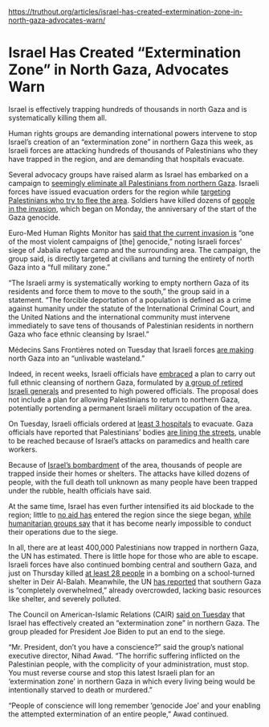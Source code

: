 https://truthout.org/articles/israel-has-created-extermination-zone-in-north-gaza-advocates-warn/

# Israel Has Created “Extermination Zone” in North Gaza, Advocates Warn

Israel is effectively trapping hundreds of thousands in north Gaza and is systematically killing them all.

Human rights groups are demanding international powers intervene to stop Israel’s creation of an “extermination zone” in northern Gaza this week, as Israeli forces are attacking hundreds of thousands of Palestinians who they have trapped in the region, and are demanding that hospitals evacuate.

Several advocacy groups have raised alarm as Israel has embarked on a campaign to [seemingly eliminate all Palestinians from northern Gaza](https://aje.io/7yo1fq?update=3230545). Israeli forces have issued evacuation orders for the region while [targeting Palestinians who try to flee the area](https://www.aljazeera.com/program/newsfeed/2024/10/9/palestinians-shot-at-while-fleeing-israeli-assault-in-north-gaza). Soldiers have killed dozens of [people in the invasion](https://www.reuters.com/world/middle-east/israel-carries-out-new-strikes-gaza-un-chief-says-many-trapped-north-2024-10-09/), which began on Monday, the anniversary of the start of the Gaza genocide.

Euro-Med Human Rights Monitor has [said that the current invasion is](https://euromedmonitor.org/en/article/6498) “one of the most violent campaigns of [the] genocide,” noting Israeli forces’ siege of Jabalia refugee camp and the surrounding area. The campaign, the group said, is directly targeted at civilians and turning the entirety of north Gaza into a “full military zone.”

“The Israeli army is systematically working to empty northern Gaza of its residents and force them to move to the south,” the group said in a statement. “The forcible deportation of a population is defined as a crime against humanity under the statute of the International Criminal Court, and the United Nations and the international community must intervene immediately to save tens of thousands of Palestinian residents in northern Gaza who face ethnic cleansing by Israel.”

Médecins Sans Frontières noted on Tuesday that Israeli forces [are making](https://www.msf.org/israeli-forces-are-pushing-people-north-south-gaza-palestine) north Gaza into an “unlivable wasteland.”

Indeed, in recent weeks, Israeli officials have [embraced](https://www.cnn.com/2024/09/22/middleeast/netanyahu-gaza-hamas-expulsions-plan-intl/index.html) a plan to carry out full ethnic cleansing of northern Gaza, formulated by [a group of retired Israeli generals](https://www.972mag.com/northern-gaza-liquidation-scenario-eiland-rabi/) and presented to high powered officials. The proposal does not include a plan for allowing Palestinians to return to northern Gaza, potentially portending a permanent Israeli military occupation of the area.

On Tuesday, Israeli officials ordered at [least 3 hospitals](https://abcnews.go.com/International/3-northern-gaza-hospitals-ordered-evacuate-putting-patients/story?id=114635033) to evacuate. Gaza officials have reported that Palestinians’ bodies [are lining the streets](https://aje.io/7yo1fq?update=3231965), unable to be reached because of Israel’s attacks on paramedics and health care workers.

Because of [Israel’s bombardment](https://apnews.com/article/israel-hezbollah-hamas-latest-mideast-9-october-2024-753c6e5ca57cd79c248fede09283ba33) of the area, thousands of people are trapped inside their homes or shelters. The attacks have killed dozens of people, with the full death toll unknown as many people have been trapped under the rubble, health officials have said.

At the same time, Israel has even further intensified its aid blockade to the region; little to [no aid has](https://aje.io/novgpb?update=3236573) entered the region since the siege began, [while humanitarian groups say](https://www.care.org/news-and-stories/press-releases/northern-gaza-aid-organizations-warn-of-humanitarian-catastrophe-amid-mass-displacement/) that it has become nearly impossible to conduct their operations due to the siege.

In all, there are at least 400,000 Palestinians now trapped in northern Gaza, the UN has estimated. There is little hope for those who are able to escape. Israeli forces have also continued bombing central and southern Gaza, and just on Thursday killed [at least 28 people](https://www.reuters.com/world/middle-east/israeli-strike-kills-28-people-sheltering-school-central-gaza-2024-10-10/) in a bombing on a school-turned shelter in Deir Al-Balah. Meanwhile, the UN [has reported](https://news.un.org/en/story/2024/10/1155441) that southern Gaza is “completely overwhelmed,” already overcrowded, lacking basic resources like shelter, and severely polluted.

The Council on American-Islamic Relations (CAIR) [said on Tuesday](https://www.cair.com/press_releases/cair-demands-biden-stop-israels-extermination-zone-in-northern-gaza-2/) that Israel has effectively created an “extermination zone” in northern Gaza. The group pleaded for President Joe Biden to put an end to the siege.

“Mr. President, don’t you have a conscience?” said the group’s national executive director, Nihad Awad. “The horrific suffering inflicted on the Palestinian people, with the complicity of your administration, must stop. You must reverse course and stop this latest Israeli plan for an ‘extermination zone’ in northern Gaza in which every living being would be intentionally starved to death or murdered.”

“People of conscience will long remember ‘genocide Joe’ and your enabling the attempted extermination of an entire people,” Awad continued.
